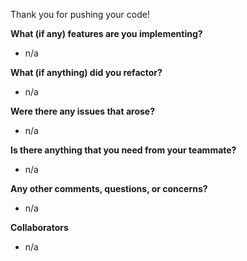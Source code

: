 Thank you for pushing your code!

**What (if any) features are you implementing?**
- n/a

**What (if anything) did you refactor?**
- n/a

**Were there any issues that arose?**
- n/a

**Is there anything that you need from your teammate?**
- n/a

**Any other comments, questions, or concerns?**
- n/a

**Collaborators**
- n/a
